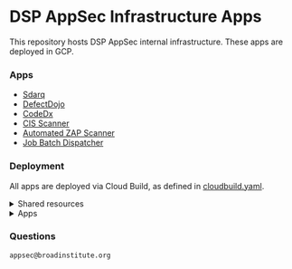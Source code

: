 # DSP AppSec Infrastructure Apps
This repository hosts DSP AppSec internal infrastructure. These apps are deployed in GCP.


### Apps

- [Sdarq](sdarq)
- [DefectDojo](defectdojo)
- [CodeDx](codedx)
- [CIS Scanner](cis)
- [Automated ZAP Scanner](zap)
- [Job Batch Dispatcher](batch)


### Deployment

All apps are deployed via Cloud Build, as defined in [cloudbuild.yaml](cloudbuild.yaml).

<details>
  <summary>Shared resources</summary>

#### Shared resources

First, it sets up some common infrastructure:

1.  Using [Terraform templates](terraform), it deploys a _regional_ GKE cluster with

    - a dedicated VPC network/subnetwork in `us-east1` region

    - VPC-native networking with
      [alias IPs](https://cloud.google.com/kubernetes-engine/docs/how-to/alias-ips),
      to optimize pod communication and provide some security benefits

    - a minimal-privilege GKE node service account
      with access to Stackdriver logging/monitoring
      and Google Container Registry

    - `system` and `sandbox` node pools,
      spread across 2 availability zones in the region

    - [GKE Sandbox](https://cloud.google.com/kubernetes-engine/sandbox)
      enabled for `sandbox` pool,
      which will be used for app deployments
      (with additional configuration for the pods, see below).

    - [Container-Optimized OS with `containerd` runtime](https://cloud.google.com/kubernetes-engine/docs/concepts/using-containerd)
      image for the nodes (this is required by GKE Sandbox,
      but we also use it for "system" nodes, to minimize Docker exposure surface)

    - [Shielded VMs](https://cloud.google.com/security/shielded-cloud/shielded-vm)
      for all nodes

    - [Workload Identity](https://cloud.google.com/kubernetes-engine/docs/how-to/workload-identity) for minimal-privilege app deployments

    - [Network Policy](https://cloud.google.com/kubernetes-engine/docs/tutorials/network-policy) cluster add-on for future Pod deployments

    - [Cluster Autoscaler](https://cloud.google.com/kubernetes-engine/docs/concepts/cluster-autoscaler)
      for `sandbox` pool, to gradually grow the number of nodes as more workloads are deployed to them

    - _Regular_ [release channel](https://cloud.google.com/kubernetes-engine/docs/concepts/release-channels) for cluster/node upgrades

2.  Then, it installs GKE Config Connector (via [shared/cnrm.sh](shared/cnrm.sh) script)
    into `system` pool.

    [Config Connector](https://cloud.google.com/config-connector/docs/overview)
    is a new GKE cluster add-on that enables declarative
    deployment of GCP resources directly from Kubernetes templates.

    This is highly convient, as we can deploy a Pod, an associated minimal privilege Service Account,
    and related GCP resources (e.g. CloudSQL instances) within a single template.

    Notice that Config Connector itself needs access to create these GCP resources,
    and as such is assigned a highly-privileged Service Account with the
    required permissions via a custom IAM role in Terraform. However,
    we schedule its pods into `system` node pool, so it is physically separated
    from all "third-party apps" in the cluster.

    If this becomes a big concern, it's possible to deploy Config Connector
    onto a separate project/cluster altogether,
    and then managing "target project" resources from there
    (or alternatively, we could use Terraform to deploy these GCP resources,
    but that introduces its own complexities).

    However, even the current setup may provide sufficient isolation, and is
    still better than the regular "Default Compute Engine Service Account Identity"
    typically used for GKE nodes and pods, since
    the workloads (apps) are now isolated by multiple layers
    (workload identity, containerization, GKE Sandbox where possible,
    physical nodes, and Network Policies in the future).

    It's also possible to protect GCP resources from deletion when
    an associated Config Connector resource is removed. This can be done
    via `cnrm.cloud.google.com/deletion-policy: abandon` annotation for the resource.
    We use it for such resources as `SQLInstance/Database/User`,
    `ComputeAddress`, `DNSManagedZone`, `ComputeDisk`, and `ComputeResourcePolicy`,
    as those generally need to "survive" any cluster/app re-deployments.

    Since Config Connector relies on the project-global names of such resources,
    they are automatically "acquired" by it on re-deployment. This allows us
    to safely delete an entire namespace or even the cluster, and
    re-create it later on, so the cluster/namespaces can be treated as "dispensable"
    resources that can be completely and easily reproduced via Cloud Build, when needed.

    [Here](https://cloud.google.com/config-connector/docs/reference/resources)
    is a comprehensive list of all possible GCP resources available via Config Connector.

3.  Finally, using Config Connector we set up `global` namespace (see below)
    and the following GCP resources in it ([shared/global.yaml](shared/global.yaml)):

    - Cloud Armor [Security Policy](https://cloud.google.com/armor/docs/security-policy-concepts),
      which firewalls all Ingress endpoints to the Broad CIDRs.

    - [Cloud DNS Managed Zone](https://cloud.google.com/dns/zones)
      for `dsp-appsec.broadinstitute.org.`

    - [GCE Resource Policy](https://cloud.google.com/compute/docs/disks/scheduled-snapshots)
      for disk snapshots (see below).
</details>


<details>
  <summary>Apps</summary>

#### Apps

Next, Cloud Build applies both app-specific and some [shared](shared)
Kubernetes _templates_ to deploy each app.

Some apps require patches to work properly with Docker/Kubernetes,
so we build patched images and push them to GCR along the way.
We use [Kaniko](https://github.com/GoogleContainerTools/kaniko) Docker builder
to speed up the builds through caching.

Each Kubernetes deployment is done via an associated `deploy.sh` script
(e.g. one for [CodeDx](codedx/deploy.sh)).
A quick overview of what that script should do:

1.  Create a [Kubernetes namespace](https://kubernetes.io/docs/concepts/overview/working-with-objects/namespaces/) for the app.
    Namespaces provide mainly logical/deployment separation,
    but also some security boundaries for the apps (notably, while
    Network Policy is not enabled by default, it can be
    [configured](https://kubernetes.io/docs/concepts/services-networking/network-policies/)
    to accept internal cluster traffic only from specific namespaces).

    Namespaces are also very convenient for avoiding "spillover" of
    resources between the apps, as one namespace can be created/destroyed
    completely without affecting any others. This is particularly useful
    during the development of each app.

    We use [shared/kube-apply.py](shared/kube-apply.py) script to replace
    `PROJECT_ID` and `NAMESPACE` environment variables
    in [namespace.yaml](shared/namespace.yaml) template with app-specific values,
    and then apply it. This pattern is used throughout
    other resource deployments later as well.

2.  Generate Kubernetes secret(s) used by the app, unless they're "external" (e.g. a Slack token).
    This is done via [shared/gen-secret.sh](shared/gen-secret.sh) script, which currently uses
    `/dev/urandom` to generate a random sequence of alphanumeric characters. However,
    it may be better to use a crypto library in the future instead.

    The secrets are generated only once, when they don't exist yet. Otherwise,
    the script doesn't overwrite them. This provides a simple way to rotate the secrets,
    should we need that, by just removing them in Kubernetes and re-running the latest
    build in Cloud Build.

    For the manually created secrets, we'll provide a sample template to deploy them
    from your local shell.

3.  Set up a Kubernetes volume for the app, if it stores some of its state on disk
    (e.g. DefectDojo and CodeDx).

    This is done via [shared/volume.sh](shared/volume.sh) script that
    - declares a regional GCE disk (which can be accessed from any of the 2 zones
      in the cluster, while also providing regional replication)
    - sets up daily snapshots of disk content for disaster recovery
    - waits for the disk to be created on GCE
    - sets up Kubernetes
      [PersistentVolume and PersistentVolumeClaim](https://kubernetes.io/docs/concepts/storage/persistent-volumes/),
      where the latter can be used to associate the volume with a Pod.

4.  If the app needs access to GCP services (e.g. Cloud SQL), apply
    [shared/service-account.yaml](shared/service-account.yaml) template to:
    - create a Kubernetes Service Account (KSA) for its Pod
    - create a Google Service Account (GSA) that will have access to GCP resources
    - binds these 2 accounts via a Kubernetes annotation and `iam.workloadIdentityUser` role.

    Note that `service-account.yaml` is generic and _doesn't_ grant access to GCP resources,
    so after applying it, the actual role binding has to be done via an app-specific template
    (but at least, that step is simple).

5.  Apply the app-specific template,
    which creates either a Deployment (for stateless apps),
    or a StatefulSet (if the app uses disk).

    We also deploy any app-specific GCP resources (e.g. SQLInstance, SQLUser etc.)
    via Config Connector resource types, and create a role binding for the service account
    (if any in use), e.g. `roles/cloudsql.client` for Cloud SQL.

    Finally, it's recommended to set `runtimeClassName: gvisor` for the Pod,
    to enable GKE Sandbox around it. However, some apps (e.g. DefectDojo) may fail
    to work properly with it. In that case, the app can still be deployed without it, but
    will need an extra configuration snippet for `nodeSelector` and `tolerations`
    (e.g. see how this is done in [defectdojo/deployment.yaml](defectdojo/deployment.yaml)).

    For the next steps, this template should also expose
    a `containerPort` and a `readinessProbe`, both of which are used
    to reach the app http endpoint from Ingress and to mark it as healthy.

    Take a look, for example, at how all of this is done in
    [codedx/deployment.yaml](codedx/deployment.yaml).

6.  Call [shared/host.sh](shared/host.sh) script, which:
    - declares a global static IP for the service
    - waits for the IP to be created
    - sets up its DNS hostname record in the Managed Zone
    - waits for DNS propagation by repeated host resolution
    - deploys [GKE Managed Certificate](https://cloud.google.com/kubernetes-engine/docs/how-to/managed-certs)
      for the hostname

7.  Finally, deploy [shared/ingress.yaml](shared/ingress.yaml), which sets up:

    - [Backend Config](https://cloud.google.com/kubernetes-engine/docs/concepts/backendconfig)
      for Cloud Armor

    - [Kubernetes Service](https://kubernetes.io/docs/concepts/services-networking/service/), which:
        - exposes internal port(s) to the load balancer
        - applies Backend Config to those
        - sets up container-native load balancing via a
          [Network Endpoint Group](https://cloud.google.com/kubernetes-engine/docs/how-to/standalone-neg)

    - [GKE Ingress](https://cloud.google.com/kubernetes-engine/docs/concepts/ingress),
      which ties together all of the above using:
      - IP address binding
      - Disallowing raw HTTP (to keep only HTTPS)
      - Managed Certificate binding
      - DNS hostname mapping via Host header of the request
      - URL path mapping for each Service port

    Please note that `ingress.yaml` may need to be adjusted in an app-specific way
    (e.g. for Sdarq, which exposes multiple internal paths/ports,
    and could use Cloud DNS for Backend Config), in which case
    a customized copy of `ingress.yaml` would need to be referenced from `deploy.sh`.
</details>

### Questions
`appsec@broadinstitute.org`


